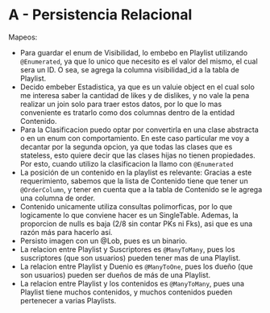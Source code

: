 ﻿# A - Persistencia Relacional

Mapeos:
- Para guardar el enum de Visibilidad, lo embebo en Playlist utilizando `@Enumerated`, ya que lo unico que necesito es el valor del mismo, el cual sera un ID. O sea, se agrega la columna visibilidad_id a la tabla de Playlist.
- Decido embeber Estadistica, ya que es un valuie object en el cual solo me interesa saber la cantidad de likes y de dislikes, y no vale la pena realizar un join solo para traer estos datos, por lo que lo mas conveniente es tratarlo como dos columnas dentro de la entidad Contenido.
- Para la Clasificacion puedo optar por convertirla en una clase abstracta o en un enum con comportamiento. En este caso particular me voy a decantar por la segunda opcion, ya que todas las clases que es stateless, esto quiere decir que las clases hijas no tienen propiedades. Por esto, cuando utilizo la clasificacion la llamo con `@Enumerated`
- La posición de un contenido en la playlist es relevante: Gracias a este requerimiento, sabemos que la lista de Contenido tiene que tener un `@OrderColumn`, y tener en cuenta que a la tabla de Contenido se le agrega una columna de order.
- Contenido unicamente utiliza consultas polimorficas, por lo que logicamente lo que conviene hacer es un SingleTable. Ademas, la proporcion de nulls es baja (2/8 sin contar PKs ni Fks), asi que es una razón más para hacerlo así.
- Persisto imagen con un @Lob, pues es un binario.
- La relacion entre Playlist y Suscriptores es `@ManyToMany`, pues los suscriptores (que son usuarios) pueden tener mas de una Playlist.
- La relacion entre Playlist y Duenio es `@ManyToOne`, pues los dueño (que son usuarios) pueden ser dueños de más de una Playlist.
- La relacion entre Playlist y los contenidos es `@ManyToMany`, pues una Playlist tiene muchos contenidos, y muchos contenidos pueden pertenecer a varias Playlists.
